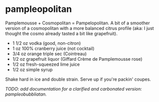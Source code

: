 pampleopolitan
====

Pamplemousse + Cosmopolitan = Pampelopolitan. A bit of a smoother version of a cosmopolitan with a more balanced citrus profile (aka: I just thought the cosmo already tasted a bit like grapefruit).

- 1 1/2 oz vodka (good, non-citron)
- 1 oz 100% cranberry juice (not cocktail)
- 3/4 oz orange triple sec (Cointreau)
- 1/2 oz grapefruit liquor (Giffard Crème de Pamplemousse rose)
- 1/2 oz fresh-squeezed lime juice
- 1/2 oz simple syrup

Shake hard in ice and double strain. Serve up if you're packin' coupes.

*TODO: add documentation for a clarified and carbonated version: pampleobubbliatan.*
